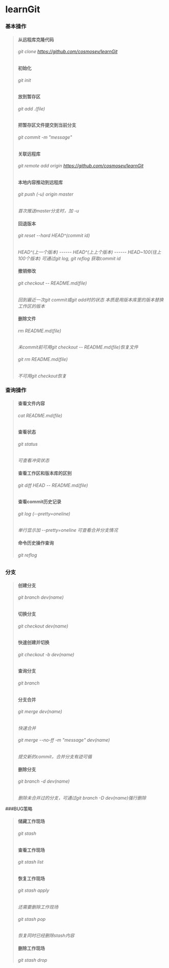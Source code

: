 # learnGit

### 基本操作
> #### 从远程库克隆代码
> ###### git clone https://github.com/cosmosev/learnGit
> #### 初始化
> ###### git init
> #### 放到暂存区
> ###### git add .(file)
> #### 把暂存区文件提交到当前分支
> ###### git commit -m "message"
> #### 关联远程库
> ###### git remote add origin https://github.com/cosmosev/learnGit
> #### 本地内容推动到远程库
> ###### git push (-u) origin master
> *首次推送master分支时，加  -u*
> #### 回退版本
> ###### git reset --hard HEAD^(commit id)
> *HEAD^(上一个版本) ------  HEAD^(上上个版本)  ------  HEAD~100(往上100个版本)*
> *可通过git log, git reflog 获取commit id*
> #### 撤销修改
> ###### git checkout -- README.md(file)
> *回到最近一次git commit或git add时的状态*
> *本质是用版本库里的版本替换工作区的版本*
> #### 删除文件
> ###### rm README.md(file)
> *未commit前可用git checkout -- README.md(file)恢复文件*
> ###### git rm README.md(file)
> *不可用git checkout恢复*

### 查询操作
> #### 查看文件内容
> ###### cat README.md(file)
> #### 查看状态
> ###### git status
> *可查看冲突状态*
> #### 查看工作区和版本库的区别
> ###### git diff HEAD -- README.md(file)
> #### 查看commit历史记录
> ###### git log (--pretty=oneline)
> *单行显示加  --pretty=oneline*
> *可查看合并分支情况*
> #### 命令历史操作查询
> ###### git reflog

### 分支
> #### 创建分支
> ###### git branch dev(name)
> #### 切换分支
> ###### git checkout dev(name)
> #### 快速创建并切换
> ###### git checkout -b dev(name)
> #### 查询分支
> ###### git branch
> #### 分支合并
> ###### git merge dev(name)
> *快速合并*
> ###### git merge --no-ff -m "message" dev(name)
> *提交新的commit，合并分支有迹可循*
> #### 删除分支
> ###### git branch -d dev(name)
> *删除未合并过的分支，可通过git branch -D dev(name)强行删除*

###BUG策略
> #### 储藏工作现场
> ###### git stash
> #### 查看工作现场
> ###### git stash list
> #### 恢复工作现场
> ###### git stash apply
> *还需要删除工作现场*
> ###### git stash pop
> *恢复同时已经删除stash内容*
> #### 删除工作现场
> ###### git stash drop








